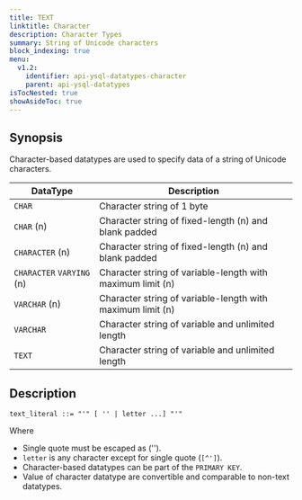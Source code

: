 ```yaml
---
title: TEXT
linktitle: Character
description: Character Types
summary: String of Unicode characters
block_indexing: true
menu:
  v1.2:
    identifier: api-ysql-datatypes-character
    parent: api-ysql-datatypes
isTocNested: true
showAsideToc: true
---
```


## Synopsis
Character-based datatypes are used to specify data of a string of Unicode characters.

DataType | Description |
---------|-------------|
`CHAR` | Character string of 1 byte |
`CHAR` (n) | Character string of fixed-length (n) and blank padded |
`CHARACTER` (n) | Character string of fixed-length (n) and blank padded |
`CHARACTER` `VARYING` (n) | Character string of variable-length with maximum limit (n) |
`VARCHAR` (n) | Character string of variable-length with maximum limit (n) |
`VARCHAR` | Character string of variable and unlimited length |
`TEXT` | Character string of variable and unlimited length |

## Description
```
text_literal ::= "'" [ '' | letter ...] "'"
```

Where 

- Single quote must be escaped as ('').
- `letter` is any character except for single quote (`[^']`).
- Character-based datatypes can be part of the `PRIMARY KEY`.
- Value of character datatype are convertible and comparable to non-text datatypes.

